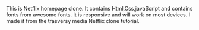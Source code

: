 This is Netflix homepage clone.
It contains Html,Css,javaScript and contains fonts from awesome fonts.
It is responsive and will work on most devices.
I made it from the trasversy media Netflix clone tutorial.
